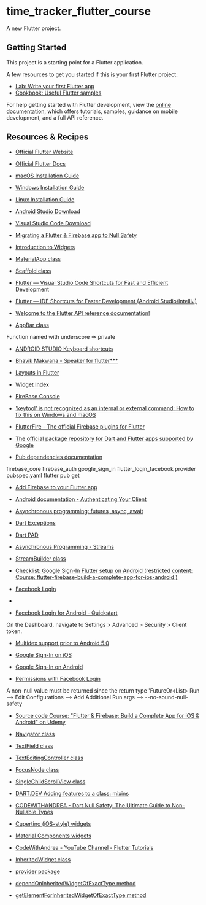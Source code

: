 # time_tracker_flutter_course

A new Flutter project.

## Getting Started

This project is a starting point for a Flutter application.

A few resources to get you started if this is your first Flutter project:

- [Lab: Write your first Flutter app](https://docs.flutter.dev/get-started/codelab)
- [Cookbook: Useful Flutter samples](https://docs.flutter.dev/cookbook)

For help getting started with Flutter development, view the
[online documentation](https://docs.flutter.dev/), which offers tutorials,
samples, guidance on mobile development, and a full API reference.

## Resources & Recipes

- [Official Flutter Website](https://flutter.dev/)
- [Official Flutter Docs](https://flutter.dev/docs)
- [macOS Installation Guide](https://flutter.dev/docs/get-started/install/macos)
- [Windows Installation Guide](https://flutter.dev/docs/get-started/install/windows)
- [Linux Installation Guide](https://flutter.dev/docs/get-started/install/linux)
- [Android Studio Download](https://developer.android.com/studio)
- [Visual Studio Code Download](https://code.visualstudio.com/)

- [Migrating a Flutter & Firebase app to Null Safety](https://codewithandrea.com/articles/migrating-flutter-firebase-app-null-safety/)

- [Introduction to Widgets](https://flutter.dev/docs/development/ui/widgets-intro)
- [MaterialApp class](https://api.flutter.dev/flutter/material/MaterialApp-class.html)
- [Scaffold class](https://api.flutter.dev/flutter/material/Scaffold-class.html)

- [Flutter — Visual Studio Code Shortcuts for Fast and Efficient Development](https://medium.com/flutter-community/flutter-visual-studio-code-shortcuts-for-fast-and-efficient-development-7235bc6c3b7d)

- [Flutter — IDE Shortcuts for Faster Development (Android Studio/IntelliJ)](https://medium.com/flutter-community/flutter-ide-shortcuts-for-faster-development-2ef45c51085b)

- [Welcome to the Flutter API reference documentation!](https://api.flutter-io.cn/)

- [AppBar class](https://api.flutter-io.cn/flutter/material/AppBar-class.html)

Function named with underscore => private
        
- [ANDROID STUDIO Keyboard shortcuts](https://developer.android.com/studio/intro/keyboard-shortcuts)

- [Bhavik Makwana - Speaker for flutter***](https://medium.com/@ibhavikmakwana)

- [Layouts in Flutter](https://docs.flutter.dev/development/ui/layout)

- [Widget Index](https://docs.flutter.dev/reference/widgets)

- [FireBase Console](https://console.firebase.google.com/)
  
- ['keytool' is not recognized as an internal or external command: How to fix this on Windows and macOS](https://codewithandrea.com/articles/keytool-command-not-found-how-to-fix-windows-macos/)

- [FlutterFire - The official Firebase plugins for Flutter](https://firebase.google.com/docs/flutter/setup?platform=ios#available-plugins)
  	
- [The official package repository for Dart and Flutter apps supported by Google](https://pub.dev/)

- [Pub dependencies documentation](https://dart.dev/tools/pub/dependencies)
      
firebase_core
firebase_auth
google_sign_in
flutter_login_facebook
provider
pubspec.yaml
flutter pub get

- [Add Firebase to your Flutter app](https://firebase.google.com/docs/flutter/setup?platform=android)

- [Android documentation - Authenticating Your Client](https://developers.google.com/android/guides/client-auth)

- [Asynchronous programming: futures, async, await](https://dart.dev/codelabs/async-await)

- [Dart Exceptions](https://dart.dev/guides/language/language-tour#exceptions)

- [Dart PAD](https://dartpad.dev/?)

- [Asynchronous Programming - Streams](https://www.dartlang.org/tutorials/language/streams)

- [StreamBuilder class](https://api.flutter.dev/flutter/widgets/StreamBuilder-class.html)

- [Checklist: Google Sign-In Flutter setup on Android (restricted content:  Course: flutter-firebase-build-a-complete-app-for-ios-android )](https://www.udemy.com/course/flutter-firebase-build-a-complete-app-for-ios-android/learn/lecture/14407460#search)

- [Facebook Login](https://developers.facebook.com/docs/facebook-login/)
- 
- [Facebook Login for Android - Quickstart](https://developers.facebook.com/docs/facebook-login/android)

On the Dashboard, navigate to Settings > Advanced > Security > Client token.

- [Multidex support prior to Android 5.0](https://developer.android.com/studio/build/multidex#kts)

- [Google Sign-In on iOS](https://firebase.google.com/docs/auth/ios/google-signin)
- [Google Sign-In on Android](https://firebase.google.com/docs/auth/android/google-signin)
- [Permissions with Facebook Login](https://developers.facebook.com/docs/facebook-login/permissions/overview)

A non-null value must be returned since the return type 'FutureOr<List<Contact>>
Run --> Edit Configurations --> Add Additional Run args --> --no-sound-null-safety

- [Source code Course: "Flutter & Firebase: Build a Complete App for iOS & Android" on Udemy](https://github.com/bizz84/time_tracker_flutter_course)

- [Navigator class](https://api.flutter.dev/flutter/widgets/Navigator-class.html)

- [TextField class](https://api.flutter.dev/flutter/material/TextField-class.html)

- [TextEditingController class](https://api.flutter.dev/flutter/widgets/TextEditingController-class.html)

- [FocusNode class](https://api.flutter.dev/flutter/widgets/FocusNode-class.html)

- [SingleChildScrollView class](https://api.flutter.dev/flutter/widgets/SingleChildScrollView-class.html)

- [DART.DEV Adding features to a class: mixins](https://www.dartlang.org/guides/language/language-tour#adding-features-to-a-class-mixins)

- [CODEWITHANDREA - Dart Null Safety: The Ultimate Guide to Non-Nullable Types](https://codewithandrea.com/videos/dart-null-safety-ultimate-guide-non-nullable-types/)

- [Cupertino (iOS-style) widgets](https://docs.flutter.dev/development/ui/widgets/cupertino)

- [Material Components widgets](https://docs.flutter.dev/development/ui/widgets/material)

- [CodeWithAndrea - YouTube Channel - Flutter Tutorials](https://www.youtube.com/c/CodeWithAndrea)

- [InheritedWidget class](https://api.flutter.dev/flutter/widgets/InheritedWidget-class.html)

- [provider package](https://pub.dartlang.org/packages/provider)

- [dependOnInheritedWidgetOfExactType method](https://api.flutter.dev/flutter/widgets/BuildContext/dependOnInheritedWidgetOfExactType.html)

- [getElementForInheritedWidgetOfExactType method](https://api.flutter.dev/flutter/widgets/BuildContext/getElementForInheritedWidgetOfExactType.html)

